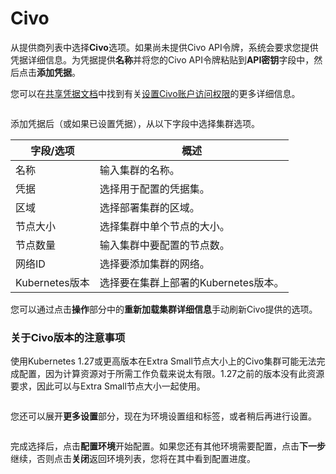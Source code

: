 # Civo

从提供商列表中选择**Civo**选项。如果尚未提供Civo API令牌，系统会要求您提供凭据详细信息。为凭据提供**名称**并将您的Civo API令牌粘贴到**API密钥**字段中，然后点击**添加凭据**。

您可以在[共享凭据文档](../../../settings/credentials/)中找到有关[设置Civo账户访问权限](../../../settings/credentials/civo.md)的更多详细信息。

<figure><img src="../../..//assets/2.21.2-kaas-create-civo-creds.png" alt=""><figcaption></figcaption></figure>

添加凭据后（或如果已设置凭据），从以下字段中选择集群选项。

| 字段/选项       | 概述                                                             |
| ------------------ | -------------------------------------------------------------------- |
| 名称               | 输入集群的名称。                                       |
| 凭据        | 选择用于配置的凭据集。              |
| 区域             | 选择部署集群的区域。                         |
| 节点大小          | 选择集群中单个节点的大小。             |
| 节点数量         | 输入集群中要配置的节点数。              |
| 网络ID         | 选择要添加集群的网络。                           |
| Kubernetes版本 | 选择要在集群上部署的Kubernetes版本。 |

您可以通过点击**操作**部分中的**重新加载集群详细信息**手动刷新Civo提供的选项。

### 关于Civo版本的注意事项

使用Kubernetes 1.27或更高版本在Extra Small节点大小上的Civo集群可能无法完成配置，因为计算资源对于所需工作负载来说太有限。1.27之前的版本没有此资源要求，因此可以与Extra Small节点大小一起使用。

<figure><img src="../../..//assets/2.21.2-kaas-create-civo-cluster.png" alt=""><figcaption></figcaption></figure>

您还可以展开**更多设置**部分，现在为环境设置组和标签，或者稍后再进行设置。

<figure><img src="../../..//assets/2.15-kaas-provision-moresettings.png" alt=""><figcaption></figcaption></figure>

完成选择后，点击**配置环境**开始配置。如果您还有其他环境需要配置，点击**下一步**继续，否则点击**关闭**返回环境列表，您将在其中看到配置进度。
